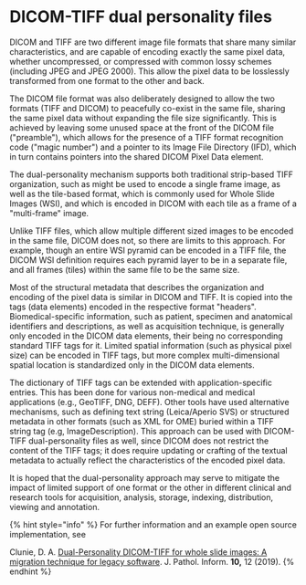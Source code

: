 # DICOM-TIFF dual personality files

DICOM and TIFF are two different image file formats that share many similar characteristics, and are capable of encoding exactly the same pixel data, whether uncompressed, or compressed with common lossy schemes \(including JPEG and JPEG 2000\). This allow the pixel data to be losslessly transformed from one format to the other and back.

The DICOM file format was also deliberately designed to allow the two formats \(TIFF and DICOM\) to peacefully co-exist in the same file, sharing the same pixel data without expanding the file size significantly. This is achieved by leaving some unused space at the front of the DICOM file \("preamble"\), which allows for the presence of a TIFF format recognition code \("magic number"\) and a pointer to its Image File Directory \(IFD\), which in turn contains pointers into the shared DICOM Pixel Data element.

The dual-personality mechanism supports both traditional strip-based TIFF organization, such as might be used to encode a single frame image, as well as the tile-based format, which is commonly used for Whole Slide Images \(WSI\), and which is encoded in DICOM with each tile as a frame of a "multi-frame" image.

Unlike TIFF files, which allow multiple different sized images to be encoded in the same file, DICOM does not, so there are limits to this approach. For example, though an entire WSI pyramid can be encoded in a TIFF file, the DICOM WSI definition requires each pyramid layer to be in a separate file, and all frames \(tiles\) within the same file to be the same size.

Most of the structural metadata that describes the organization and encoding of the pixel data is similar in DICOM and TIFF. It is copied into the tags \(data elements\) encoded in the respective format "headers". Biomedical-specific information, such as patient, specimen and anatomical identifiers and descriptions, as well as acquisition technique, is generally only encoded in the DICOM data elements, their being no corresponding standard TIFF tags for it. Limited spatial information \(such as physical pixel size\) can be encoded in TIFF tags, but more complex multi-dimensional spatial location is standardized only in the DICOM data elements.

The dictionary of TIFF tags can be extended with application-specific entries. This has been done for various non-medical and medical applications \(e.g., GeoTIFF, DNG, DEFF\). Other tools have used alternative mechanisms, such as defining text string \(Leica/Aperio SVS\) or structured metadata in other formats \(such as XML for OME\) buried within a TIFF string tag \(e.g, ImageDescription\). This approach can be used with DICOM-TIFF dual-personality files as well, since DICOM does not restrict the content of the TIFF tags; it does require updating or crafting of the textual metadata to actually reflect the characteristics of the encoded pixel data.

It is hoped that the dual-personality approach may serve to mitigate the impact of limited support of one format or the other in different clinical and research tools for acquisition, analysis, storage, indexing, distribution, viewing and annotation.

{% hint style="info" %}
For further information and an example open source implementation, see 

Clunie, D. A. [Dual-Personality DICOM-TIFF for whole slide images: A migration technique for legacy software](http://doi.org/10.4103/jpi.jpi_93_18). J. Pathol. Inform. **10,** 12 \(2019\). 
{% endhint %}



